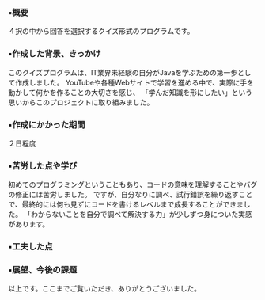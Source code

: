 ### ▪︎概要

４択の中から回答を選択するクイズ形式のプログラムです。

### ▪︎作成した背景、きっかけ

このクイズプログラムは、IT業界未経験の自分がJavaを学ぶための第一歩として作成しました。
YouTubeや各種Webサイトで学習を進める中で、実際に手を動かして何かを作ることの大切さを感じ、
「学んだ知識を形にしたい」という思いからこのプロジェクトに取り組みました。

### ▪︎作成にかかった期間
２日程度

### ▪︎苦労した点や学び

初めてのプログラミングということもあり、コードの意味を理解することやバグの修正には苦労しました。
ですが、自分なりに調べ、試行錯誤を繰り返すことで、最終的には何も見ずにコードを書けるレベルまで成長することができました。
「わからないことを自分で調べて解決する力」が少しずつ身についた実感があります。

### ▪︎工夫した点




### ▪︎展望、今後の課題


以上です。ここまでご覧いただき、ありがとうございました。

